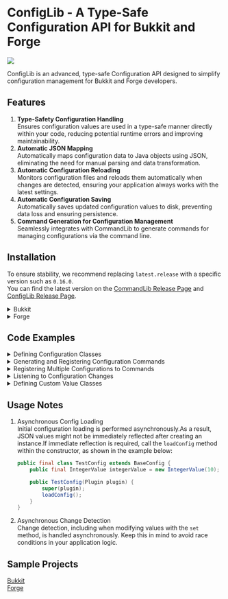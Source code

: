 # ConfigLib - A Type-Safe Configuration API for Bukkit and Forge

[![](https://jitpack.io/v/TeamKun/ConfigLib.svg)](https://jitpack.io/#TeamKun/ConfigLib)

ConfigLib is an advanced, type-safe Configuration API designed to simplify configuration management for Bukkit and Forge
developers.

## Features

1. **Type-Safety Configuration Handling**  
   Ensures configuration values are used in a type-safe manner directly within your code, reducing potential runtime
   errors and improving maintainability.
2. **Automatic JSON Mapping**  
   Automatically maps configuration data to Java objects using JSON, eliminating the need for manual parsing and data
   transformation.
3. **Automatic Configuration Reloading**  
   Monitors configuration files and reloads them automatically when changes are detected, ensuring your application
   always works with the latest settings.
4. **Automatic Configuration Saving**  
   Automatically saves updated configuration values to disk, preventing data loss and ensuring persistence.
5. **Command Generation for Configuration Management**  
   Seamlessly integrates with CommandLib to generate commands for managing configurations via the command line.

## Installation

To ensure stability, we recommend replacing `latest.release` with a specific version such as `0.16.0`.  
You can find the latest version on
the [CommandLib Release Page](https://github.com/TeamKun/CommandLib/releases)
and [ConfigLib Release Page](https://github.com/TeamKun/ConfigLib/releases).

<details>
  <summary>Bukkit</summary>

```groovy
plugins {
    id "com.github.johnrengelman.shadow" version "6.1.0"
}

repositories {
    maven { url 'https://jitpack.io' }
}

dependencies {
    implementation "com.github.TeamKun.CommandLib:bukkit:latest.release"
    implementation 'com.github.TeamKun.ConfigLib:bukkit:latest.release'
}

shadowJar {
    archiveFileName = "${rootProject.name}-${project.version}.jar"
    relocate "net.kunmc.lab.commandlib", "${project.group}.${project.name.toLowerCase()}.commandlib"
    relocate "net.kunmc.lab.configlib", "${project.group}.${project.name.toLowerCase()}.configlib"
}
tasks.build.dependsOn tasks.shadowJar
  ```

</details>

<details>
  <summary>Forge</summary>

```groovy
plugins {
    id "com.github.johnrengelman.shadow" version "6.1.0"
}

repositories {
    maven { url 'https://jitpack.io' }
}

dependencies {
    implementation "com.github.TeamKun.CommandLib:forge:latest.release"
    implementation "com.github.TeamKun.ConfigLib:forge:latest.release"
}

shadowJar {
    archiveFileName = "${rootProject.name}-${project.version}.jar"
    dependencies {
        include(dependency("com.github.TeamKun.CommandLib:forge:.*"))
        include(dependency("com.github.TeamKun.ConfigLib:forge:.*"))
    }
    relocate "net.kunmc.lab.commandlib", "${project.group}.${project.name.toLowerCase()}.commandlib"
    relocate "net.kunmc.lab.configlib", "${project.group}.${project.name.toLowerCase()}.configlib"
    finalizedBy("reobfShadowJar")
}

reobf {
    shadowJar {
    }
}
```

</details>

## Code Examples

<details>
<summary>Defining Configuration Classes</summary>

```java
public final class TestConfig extends BaseConfig {
    public final IntegerValue integerValue = new IntegerValue(10);
    public final StringValue stringValue = new StringValue("testValue");

    public TestConfig(Plugin plugin) {
        super(plugin);
    }
}
```

</details>

<details>
<summary>Generating and Registering Configuration Commands</summary>

```java
public final class TestPlugin extends JavaPlugin {
    public void onEnable() {
        TestConfig testConfig = new TestConfig(this);
        Command root = new Command("test") {
        };

        // The following commands will be generated:
        // /test config get <key> - Gets a specific configuration value.
        // /test config list - Gets all configuration values.
        // /test config modify <key> <value> - Sets a specific configuration value.
        // /test config reload - Reloads the configuration file. You may not need it because there's automatic reloading.
        root.addChildren(new ConfigCommandBuilder(testConfig).build());

        CommandLib.register(this, root);
    }
}
```

</details>

<details>
<summary>Registering Multiple Configurations to Commands</summary>

```java
public final class TestPlugin extends JavaPlugin {
    public void onEnable() {
        TestConfigA testConfigA = new TestConfigA(this);
        TestConfigB testConfigB = new TestConfigB(this);
        Command root = new Command("test") {
        };
        root.addChildren(new ConfigCommandBuilder(testConfigA).addConfig(testConfigB)
                                                              .build());

        CommandLib.register(this, root);
    }
}
```

</details>

<details>
<summary>Listening to Configuration Changes</summary>

```java
public final class TestConfig extends BaseConfig {
    public final IntegerValue integerValue = new IntegerValue(10).onModify(x -> {
        System.out.println("Changed integerValue to " + x);
    });

    public TestConfig(Plugin plugin) {
        super(plugin);
    }
}
```

</details>

<details>
<summary>Defining Custom Value Classes</summary>

In this section, we explain how to implement a custom `SingleValue` class and a custom `ListValue` class, based on the
following example class.

```java
// Represents a custom data structure with an integer and a string.
// Used as a value in the configuration.
class TestClass {
    private final int n;
    private final String s;

    public TestClass(int n, String s) {
        this.n = n;
        this.s = s;
    }

    @Override
    public String toString() {
        return "TestClass{" + "n=" + n + ", s='" + s + '\'' + '}';
    }
}
```

#### `SingleValue` Implementation

```java
// Custom SingleValue implementation for TestClass.
// Allows storing and manipulating a single instance of TestClass in configurations.
public final class TestClassValue extends SingleValue<TestClass, TestClassValue> {
    public TestClassValue(TestClass initialValue) {
        super(initialValue);
    }

    // Defines the arguments required to construct a TestClass instance.
    @Override
    protected void appendArgument(ArgumentBuilder builder) {
        builder.integerArgument("n");
        builder.stringArgument("s");
    }

    // Converts command arguments to a TestClass instance.
    @Override
    protected TestClass argumentToValue(List<Object> args, CommandContext ctx) {
        Integer n = ((Integer) args.get(0));
        String s = ((String) args.get(1));
        return new TestClass(n, s);
    }

    // Converts a TestClass instance to its string representation.
    // This string will be used for command completion suggestions and for get/list command results.
    @Override
    protected String valueToString(TestClass testClass) {
        return testClass.toString();
    }
}
```

#### `ListValue` Implementation

```java
// Custom ListValue implementation for TestClass.
// Allows managing a list of TestClass instances in configurations.
public final class TestClassListValue extends ListValue<TestClass, TestClassListValue> {
    public TestClassListValue(List<TestClass> initialValue) {
        super(initialValue);
    }

    // Defines the arguments required for the Add command.
    // These arguments will be used to construct a new TestClass instance and add it to the list.
    @Override
    protected void appendArgumentForAdd(ArgumentBuilder builder) {
        builder.integerArgument("n");
        builder.stringArgument("s");
    }

    // Converts command arguments to a new TestClass instance and adds it to the list.
    @Override
    protected List<TestClass> argumentToValueForAdd(String entryName, List<Object> args, CommandContext ctx) {
        Integer n = ((Integer) args.get(0));
        String s = ((String) args.get(1));
        return Collections.singletonList(new TestClass(n, s));
    }

    // Defines the arguments required for the Remove command.
    // These arguments will be used to identify which TestClass instance to remove from the list.
    @Override
    protected void appendArgumentForRemove(ArgumentBuilder builder) {
        builder.stringArgumentWith("target", option -> {
            option.suggestionAction(sb -> {
                for (TestClass v : value) {
                    sb.suggest(v.toString());
                }
            });
        }, StringArgument.Type.PHRASE_QUOTED);
    }

    // Finds and returns a TestClass instance to remove based on user input.
    @Override
    protected List<TestClass> argumentToValueForRemove(String entryName, List<Object> argument, CommandContext ctx) {
        String input = ((String) argument.get(0));
        TestClass target = value.stream()
                                .filter(x -> {
                                    return x.toString()
                                            .equals(input);
                                })
                                .findFirst()
                                .orElseThrow(RuntimeException::new);
        return Collections.singletonList(target);
    }

    // Converts a TestClass instance to its string representation.
    // This string will be used for command completion suggestions and for get/list command results.
    @Override
    protected String elementToString(TestClass testClass) {
        return testClass.toString();
    }
}
```

These custom value classes can be used in the same way as built-in Value classes.

```java
public final class TestConfig extends BaseConfig {
    public final TestClassValue testClassValue = new TestClassValue(null);
    public final TestClassListValue testClassListValue = new TestClassListValue(new ArrayList<>());

    public TestConfig(Plugin plugin) {
        super(plugin);
    }
}
```

</details>

## Usage Notes

1. Asynchronous Config Loading  
   Initial configuration loading is performed asynchronously.As a result, JSON values might not be immediately reflected
   after creating an instance.If immediate reflection is required, call the `loadConfig` method within the constructor,
   as shown in the example below:
    ```java
    public final class TestConfig extends BaseConfig {
        public final IntegerValue integerValue = new IntegerValue(10);

        public TestConfig(Plugin plugin) {
            super(plugin);
            loadConfig();
        }
    }
    ```
2. Asynchronous Change Detection  
   Change detection, including when modifying values with the `set` method, is handled asynchronously. Keep this in mind
   to avoid race conditions in your application logic.

## Sample Projects

[Bukkit](./sample/bukkit/src/main/java/net/kunmc/lab/sampleplugin)  
[Forge](./sample/forge/src/main/java/net/kunmc/lab/samplemod)
